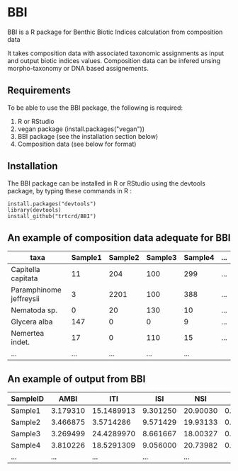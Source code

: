 # BBI

BBI is a R package for Benthic Biotic Indices calculation from composition data

It takes composition data with associated taxonomic assignments as input and output biotic indices values. 
Composition data can be infered unsing morpho-taxonomy or DNA based assignements.

## Requirements

To be able to use the BBI package, the following is required:
1. R or RStudio
2. vegan package (install.packages("vegan"))
3. BBI package (see the installation section below)
4. Composition data (see below for format)

## Installation

The BBI package can be installed in R or RStudio using the devtools package, by typing these commands in R :

```
install.packages("devtools")
library(devtools)
install_github("trtcrd/BBI")
```


## An example of composition data adequate for BBI 

taxa|Sample1|Sample2|Sample3|Sample4|...  
--- | --- | --- | --- | ---  | ---
Capitella capitata|11|204|100|299|...   
Paramphinome jeffreysii|3|2201|100|388|...   
Nematoda sp.|0|20|130|10|...   
Glycera alba|147|0|0|9|... 
Nemertea indet.|17|0|110|15|... 
...|...|...|...|...


## An example of output from BBI 

SampleID|AMBI|ITI|ISI|NSI|NQI1|Bentix|Shannon
--- | --- | --- | --- | ---  | --- | --- | ---
Sample1|3.179310|15.1489913|9.301250|20.90030|0.6147135|0|2.304191
Sample2|3.466875|3.5714286|9.571429|19.93133|0.5450725|0|2.755729
Sample3|3.269499|24.4289970|8.661667|18.00327|0.5796122|0|2.376514
Sample4|3.810226|18.5291309|9.056000|20.73982|0.5178981|0|2.069489
...|...|...|...|...




